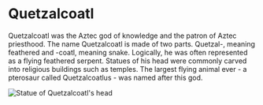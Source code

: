 # Quetzalcoatl

Quetzalcoatl was the Aztec god of knowledge and the patron of Aztec priesthood.
The name Quetzalcoatl is made of two parts. Quetzal-, meaning feathered and
-coatl, meaning snake. Logically, he was often represented as a flying feathered
serpent. Statues of his head were commonly carved into religious buildings such
as temples. The largest flying animal ever - a pterosaur called Quetzalcoatlus -
was named after this god.

![Statue of Quetzalcoatl's head](https://www.worldhistory.org/img/r/p/500x600/1367.jpg)
